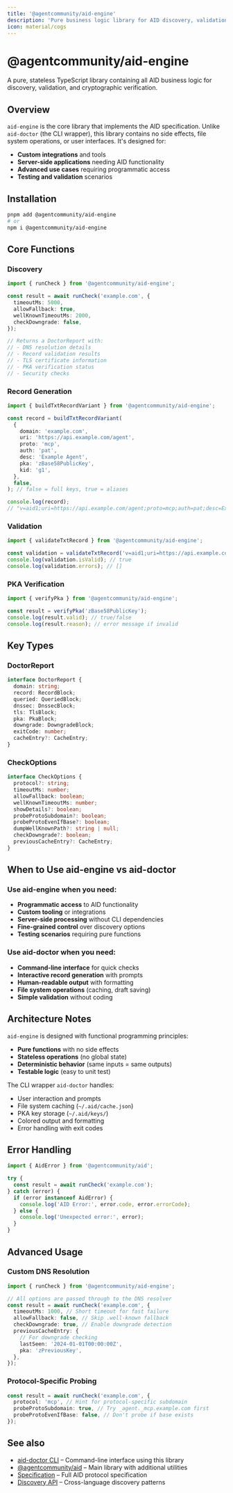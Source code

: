 ```yaml
---
title: '@agentcommunity/aid-engine'
description: 'Pure business logic library for AID discovery, validation, and PKA'
icon: material/cogs
---
```


# @agentcommunity/aid-engine

A pure, stateless TypeScript library containing all AID business logic for discovery, validation, and cryptographic verification.

## Overview

`aid-engine` is the core library that implements the AID specification. Unlike `aid-doctor` (the CLI wrapper), this library contains no side effects, file system operations, or user interfaces. It's designed for:

- **Custom integrations** and tools
- **Server-side applications** needing AID functionality
- **Advanced use cases** requiring programmatic access
- **Testing and validation** scenarios

## Installation

```bash
pnpm add @agentcommunity/aid-engine
# or
npm i @agentcommunity/aid-engine
```

## Core Functions

### Discovery

```typescript
import { runCheck } from '@agentcommunity/aid-engine';

const result = await runCheck('example.com', {
  timeoutMs: 5000,
  allowFallback: true,
  wellKnownTimeoutMs: 2000,
  checkDowngrade: false,
});

// Returns a DoctorReport with:
// - DNS resolution details
// - Record validation results
// - TLS certificate information
// - PKA verification status
// - Security checks
```

### Record Generation

```typescript
import { buildTxtRecordVariant } from '@agentcommunity/aid-engine';

const record = buildTxtRecordVariant(
  {
    domain: 'example.com',
    uri: 'https://api.example.com/agent',
    proto: 'mcp',
    auth: 'pat',
    desc: 'Example Agent',
    pka: 'zBase58PublicKey',
    kid: 'g1',
  },
  false,
); // false = full keys, true = aliases

console.log(record);
// "v=aid1;uri=https://api.example.com/agent;proto=mcp;auth=pat;desc=Example Agent;pka=zBase58PublicKey;kid=g1"
```

### Validation

```typescript
import { validateTxtRecord } from '@agentcommunity/aid-engine';

const validation = validateTxtRecord('v=aid1;uri=https://api.example.com/agent;proto=mcp');
console.log(validation.isValid); // true
console.log(validation.errors); // []
```

### PKA Verification

```typescript
import { verifyPka } from '@agentcommunity/aid-engine';

const result = verifyPka('zBase58PublicKey');
console.log(result.valid); // true/false
console.log(result.reason); // error message if invalid
```

## Key Types

### DoctorReport

```typescript
interface DoctorReport {
  domain: string;
  record: RecordBlock;
  queried: QueriedBlock;
  dnssec: DnssecBlock;
  tls: TlsBlock;
  pka: PkaBlock;
  downgrade: DowngradeBlock;
  exitCode: number;
  cacheEntry?: CacheEntry;
}
```

### CheckOptions

```typescript
interface CheckOptions {
  protocol?: string;
  timeoutMs: number;
  allowFallback: boolean;
  wellKnownTimeoutMs: number;
  showDetails?: boolean;
  probeProtoSubdomain?: boolean;
  probeProtoEvenIfBase?: boolean;
  dumpWellKnownPath?: string | null;
  checkDowngrade?: boolean;
  previousCacheEntry?: CacheEntry;
}
```

## When to Use aid-engine vs aid-doctor

### Use aid-engine when you need:

- **Programmatic access** to AID functionality
- **Custom tooling** or integrations
- **Server-side processing** without CLI dependencies
- **Fine-grained control** over discovery options
- **Testing scenarios** requiring pure functions

### Use aid-doctor when you need:

- **Command-line interface** for quick checks
- **Interactive record generation** with prompts
- **Human-readable output** with formatting
- **File system operations** (caching, draft saving)
- **Simple validation** without coding

## Architecture Notes

`aid-engine` is designed with functional programming principles:

- **Pure functions** with no side effects
- **Stateless operations** (no global state)
- **Deterministic behavior** (same inputs = same outputs)
- **Testable logic** (easy to unit test)

The CLI wrapper `aid-doctor` handles:

- User interaction and prompts
- File system caching (`~/.aid/cache.json`)
- PKA key storage (`~/.aid/keys/`)
- Colored output and formatting
- Error handling with exit codes

## Error Handling

```typescript
import { AidError } from '@agentcommunity/aid';

try {
  const result = await runCheck('example.com');
} catch (error) {
  if (error instanceof AidError) {
    console.log('AID Error:', error.code, error.errorCode);
  } else {
    console.log('Unexpected error:', error);
  }
}
```

## Advanced Usage

### Custom DNS Resolution

```typescript
import { runCheck } from '@agentcommunity/aid-engine';

// All options are passed through to the DNS resolver
const result = await runCheck('example.com', {
  timeoutMs: 1000, // Short timeout for fast failure
  allowFallback: false, // Skip .well-known fallback
  checkDowngrade: true, // Enable downgrade detection
  previousCacheEntry: {
    // For downgrade checking
    lastSeen: '2024-01-01T00:00:00Z',
    pka: 'zPreviousKey',
  },
});
```

### Protocol-Specific Probing

```typescript
const result = await runCheck('example.com', {
  protocol: 'mcp', // Hint for protocol-specific subdomain
  probeProtoSubdomain: true, // Try _agent._mcp.example.com first
  probeProtoEvenIfBase: false, // Don't probe if base exists
});
```

## See also

- [aid-doctor CLI](../Tooling/aid_doctor) – Command-line interface using this library
- [@agentcommunity/aid](https://github.com/agentcommunity/agent-interface-discovery/tree/main/packages/aid) – Main library with additional utilities
- [Specification](../specification) – Full AID protocol specification
- [Discovery API](../Reference/discovery_api) – Cross-language discovery patterns
